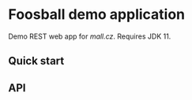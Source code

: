 # Foosball demo application

Demo REST web app for _mall.cz_. Requires JDK 11.

## Quick start


## API
